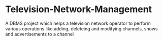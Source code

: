 # Television-Network-Management
A DBMS project which helps a television network operator to perform various operations like adding, deleteing and modifying channels, shows and advertisements to a channel
